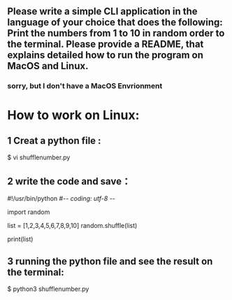 ## Please write a simple CLI application in the language of your choice that does the following: Print the numbers from 1 to 10 in random order to the terminal. Please provide a README, that explains detailed how to run the program on MacOS and Linux.

### sorry, but I don't have a MacOS Envrionment

# How to work on Linux:


## 1 Creat a python file :
$ vi shufflenumber.py


## 2 write the code and save：

#!/usr/bin/python
#-*- coding: utf-8 -*-

import random

list = [1,2,3,4,5,6,7,8,9,10]
random.shuffle(list)

print(list)


## 3 running the python file and see the result on the terminal:
$ python3 shufflenumber.py

